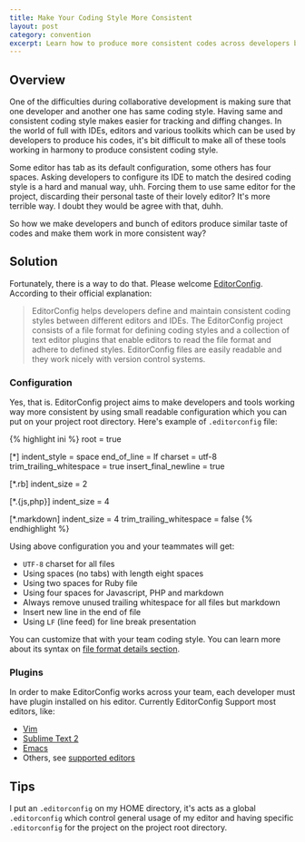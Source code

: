 ```yaml
---
title: Make Your Coding Style More Consistent
layout: post
category: convention
excerpt: Learn how to produce more consistent codes across developers by utilizing small and readable configuration which works across editors.
---
```


## Overview

One of the difficulties during collaborative development is making sure that one developer and another one has same coding style. Having same and consistent coding style makes easier for tracking and diffing changes. In the world of full with IDEs, editors and various toolkits which can be used by developers to produce his codes, it's bit difficult to make all of these tools working in harmony to produce consistent coding style.

Some editor has tab as its default configuration, some others has four spaces. Asking developers to configure its IDE to match the desired coding style is a hard and manual way, uhh. Forcing them to use same editor for the project, discarding their personal taste of their lovely editor? It's more terrible way. I doubt they would be agree with that, duhh.

So how we make developers and bunch of editors produce similar taste of codes and make them work in more consistent way?

## Solution

Fortunately, there is a way to do that. Please welcome [EditorConfig](http://editorconfig.org/). According to their official explanation:

> EditorConfig helps developers define and maintain consistent coding styles between different editors and IDEs. The EditorConfig project consists of a file format for defining coding styles and a collection of text editor plugins that enable editors to read the file format and adhere to defined styles. EditorConfig files are easily readable and they work nicely with version control systems.

### Configuration

Yes, that is. EditorConfig project aims to make developers and tools working way more consistent by using small readable configuration which you can put on your project root directory. Here's example of `.editorconfig` file:

{% highlight ini %}
root = true

[*]
indent_style = space
end_of_line = lf
charset = utf-8
trim_trailing_whitespace = true
insert_final_newline = true

[*.rb]
indent_size = 2

[*.{js,php}]
indent_size = 4

[*.markdown]
indent_size = 4
trim_trailing_whitespace = false
{% endhighlight %}

Using above configuration you and your teammates will get:

- `UTF-8` charset for all files
- Using spaces (no tabs) with length eight spaces
- Using two spaces for Ruby file
- Using four spaces for Javascript, PHP and markdown
- Always remove unused trailing whitespace for all files but markdown
- Insert new line in the end of file
- Using `LF` (line feed) for line break presentation

You can customize that with your team coding style. You can learn more about its syntax on [file format details section](http://editorconfig.org/#file-format-details).

### Plugins

In order to make EditorConfig works across your team, each developer must have plugin installed on his editor. Currently EditorConfig Support most editors, like:

- [Vim](https://github.com/editorconfig/editorconfig-vim)
- [Sublime Text 2](https://github.com/sindresorhus/editorconfig-sublime)
- [Emacs](https://github.com/editorconfig/editorconfig-emacs)
- Others, see [supported editors](http://editorconfig.org/#download)

## Tips

I put an `.editorconfig` on my HOME directory, it's acts as a global `.editorconfig` which control general usage of my editor and having specific `.editorconfig` for the project on the project root directory.

